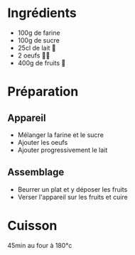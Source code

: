 # Ingrédients

* 100g de farine
* 100g de sucre
* 25cl de lait 🥛
* 2 oeufs 🥚🥚
* 400g de fruits 🍒

# Préparation

## Appareil

* Mélanger la farine et le sucre
* Ajouter les oeufs
* Ajouter progressivement le lait

## Assemblage

* Beurrer un plat et y déposer les fruits
* Verser l'appareil sur les fruits et cuire

# Cuisson

45min au four à 180°c
